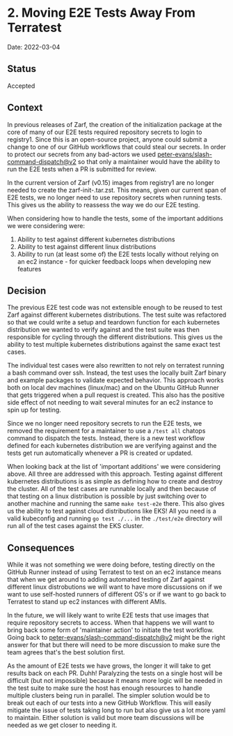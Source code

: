 # 2. Moving E2E Tests Away From Terratest

Date: 2022-03-04

## Status

Accepted

## Context

In previous releases of Zarf, the creation of the initialization package at the core of many of our E2E tests required repository secrets to login to registry1. Since this is an open-source project, anyone could submit a change to one of our GitHub workflows that could steal our secrets. In order to protect our secrets from any bad-actors we used [peter-evans/slash-command-dispatch@v2](https://github.com/peter-evans/slash-command-dispatch) so that only a maintainer would have the ability to run the E2E tests when a PR is submitted for review.

In the current version of Zarf (v0.15) images from registry1 are no longer needed to create the zarf-init-<arch>.tar.zst. This means, given our current span of E2E tests, we no longer need to use repository secrets when running tests. This gives us the ability to reassess the way we do our E2E testing.

When considering how to handle the tests, some of the important additions we were considering were:
  1. Ability to test against different kubernetes distributions
  2. Ability to test against different linux distributions
  3. Ability to run (at least some of) the E2E tests locally without relying on an ec2 instance - for quicker feedback loops when developing new features

## Decision

The previous E2E test code was not extensible enough to be reused to test Zarf against different kubernetes distributions. The test suite was refactored so that we could write a setup and teardown function for each kubernetes distribution we wanted to verify against and the test suite was then responsible for cycling through the different distributions. This gives us the ability to test multiple kubernetes distributions against the same exact test cases.

The individual test cases were also rewritten to not rely on terratest running a bash command over ssh. Instead, the test uses the locally built Zarf binary and example packages to validate expected behavior. This approach works both on local dev machines (linux/mac) and on the Ubuntu GitHub Runner that gets triggered when a pull request is created. This also has the positive side effect of not needing to wait several minutes for an ec2 instance to spin up for testing.

Since we no longer need repository secrets to run the E2E tests, we removed the requirement for a maintainer to use a `/test all` chatops command to dispatch the tests. Instead, there is a new test workflow defined for each kubernetes distribution we are verifying against and the tests get run automatically whenever a PR is created or updated.

When looking back at the list of 'important additions' we were considering above. All three are addressed with this approach. Testing against different kubernetes distributions is as simple as defining how to create and destroy the cluster. All of the test cases are runnable locally and then because of that testing on a linux distribution is possible by just switching over to another machine and running the same `make test-e2e` there. This also gives us the ability to test against cloud distributions like EKS! All you need is a valid kubeconfig and running `go test ./...` in the `./test/e2e` directory will run all of the test cases against the EKS cluster.

## Consequences

While it was not something we were doing before, testing directly on the GitHub Runner instead of using Terratest to test on an ec2 instance means that when we get around to adding automated testing of Zarf against different linux distrobutions we will want to have more discussions on if we want to use self-hosted runners of different OS's or if we want to go back to Terratest to stand up ec2 instances with different AMIs.

In the future, we will likely want to write E2E tests that use images that require repository secrets to access. When that happens we will want to bring back some form of 'maintainer action' to initiate the test workflow. Going back to [peter-evans/slash-command-dispatch@v2](https://github.com/peter-evans/slash-command-dispatch) might be the right answer for that but there will need to be more discussion to make sure the team agrees that's the best solution first.

As the amount of E2E tests we have grows, the longer it will take to get results back on each PR. Duhh! Paralyzing the tests on a single host will be difficult (but not impossible) because it means more logic will be needed in the test suite to make sure the host has enough resources to handle multiple clusters being run in parallel. The simpler solution would be to break out each of our tests into a new GitHub Workflow. This will easily mitigate the issue of tests taking long to run but also give us a lot more yaml to maintain. Either solution is valid but more team discussions will be needed as we get closer to needing it.
